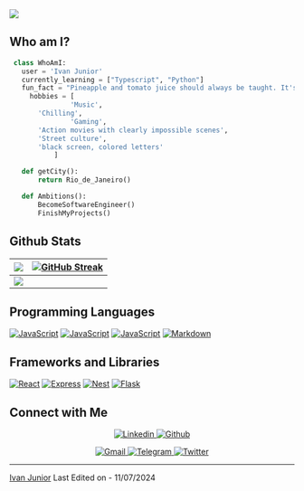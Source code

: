 <img src='banner.png'/>

## Who am I?

 ```python
  class WhoAmI:
    user = 'Ivan Junior'
    currently_learning = ["Typescript", "Python"]
    fun_fact = "Pineapple and tomato juice should always be taught. It's not funny, just facts"
	  hobbies = [
				'Music',
        'Chilling',
			 	'Gaming',
        'Action movies with clearly impossible scenes',
        'Street culture',
        'black screen, colored letters'
			]

	def getCity():
		return Rio_de_Janeiro()

	def Ambitions():
		BecomeSoftwareEngineer()
		FinishMyProjects()

 ```


## Github Stats

<img src="https://github-readme-stats.vercel.app/api?username=ivanfrancajunior&&show_icons=true&count_private=true&theme=github_dark">|[![GitHub Streak](https://streak-stats.demolab.com?user=ivanfrancajunior&theme=holi-theme&mode=weekly&border_radius=12&card_width=500)](https://git.io/streak-stats)
|---|---|
<img src="https://github-readme-stats.vercel.app/api/top-langs/?username=ivanfrancajunior&layout=compact&theme=github_dark"/>|

## Programming Languages

<p>
    <a href="#"><img alt="JavaScript" src="https://img.shields.io/badge/JavaScript%20-%23F7DF1E.svg?logo=javascript&logoColor=black"></a>
    <a href="#"><img alt="JavaScript" src="https://img.shields.io/badge/Typescript%20-blue.svg?logo=typescript&logoColor=white"></a>
    <a href="#"><img alt="JavaScript" src="https://img.shields.io/badge/Python%20-gray.svg?logo=python&logoColor=white"></a>
    <a href="#"><img alt="Markdown" src="https://img.shields.io/badge/Markdown-%23000000.svg?logo=markdown&logoColor=white"></a>
</p>

## Frameworks and Libraries
<p>
   <a href="#"><img alt="React" src="https://img.shields.io/badge/React-gray.svg?logo=react&logoColor=white"></a>
   <a href="#"><img alt="Express" src="https://img.shields.io/badge/Express-gray.svg?logo=express&logoColor=white"></a>
   <a href="#"><img alt="Nest" src="https://img.shields.io/badge/Nest-gray.svg?logo=nestjs&logoColor=white"></a>
   <a href="#"><img alt="Flask" src="https://img.shields.io/badge/Flask-gray.svg?logo=flask&logoColor=white"></a>
</p>

## Connect with Me


<p align="center">
  <a href="https://linkedin.com/in/ivan-fo-junior">
  <img alt="Linkedin" title="Ivan Junior Linkedin" src="https://img.shields.io/badge/LinkedIn-0077B5?style=for-the-badge&logo=linkedin&logoColor=white">
  </a>
  <a href="https://github.com/ivanfrancajunior">
  <img alt="Github" title="Ivan Junior Github" src="https://img.shields.io/badge/GitHub-100000?style=for-the-badge&logo=github&logoColor=white">
  </a>
 </p>
 <p align="center">
  <a href="mailto:contato.ivanfrancajr@gmail.com">
  <img alt="Gmail" title="Ivan Junior Gmail" src="https://img.shields.io/badge/Gmail-D14836?style=for-the-badge&logo=gmail&logoColor=white">
  </a>
  <a href="https://t.me/#">
  <img alt="Telegram" title="Ivan Junior Telegram" src="https://img.shields.io/badge/Telegram-2CA5E0?style=for-the-badge&logo=telegram&logoColor=white">
  </a>
<a href="http://twitter.com/JOTA94">
<img alt="Twitter" title="Ivan Junior Twitter" src="https://img.shields.io/badge/Twitter-1DA1F2?style=for-the-badge&logo=twitter&logoColor=white">
</a>
</p>

------
[Ivan Junior](https://github.com/ivanfrancajunior)
Last Edited on - 11/07/2024
